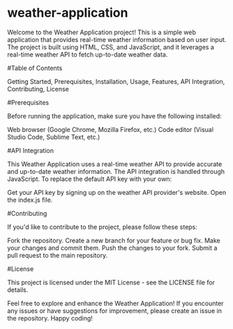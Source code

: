# weather-application
Welcome to the Weather Application project! This is a simple web application that provides real-time weather information based on user input. The project is built using HTML, CSS, and JavaScript, and it leverages a real-time weather API to fetch up-to-date weather data.

#Table of Contents

Getting Started,
Prerequisites,
Installation,
Usage,
Features,
API Integration,
Contributing,
License

#Prerequisites

Before running the application, make sure you have the following installed:

Web browser (Google Chrome, Mozilla Firefox, etc.)
Code editor (Visual Studio Code, Sublime Text, etc.)

#API Integration

This Weather Application uses a real-time weather API to provide accurate and up-to-date weather information. The API integration is handled through JavaScript. To replace the default API key with your own:

Get your API key by signing up on the weather API provider's website.
Open the index.js file.

#Contributing

If you'd like to contribute to the project, please follow these steps:

Fork the repository.
Create a new branch for your feature or bug fix.
Make your changes and commit them.
Push the changes to your fork.
Submit a pull request to the main repository.

#License

This project is licensed under the MIT License - see the LICENSE file for details.

Feel free to explore and enhance the Weather Application! If you encounter any issues or have suggestions for improvement, please create an issue in the repository. Happy coding!
